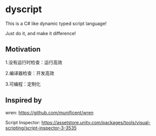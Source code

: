 # dyscript

This is a C# like dynamic typed script language!

Just do it, and make it difference!

## Motivation

1.没有运行时检查：运行高效

2.编译器检查：开发高效

3.可编程：定制化


## Inspired by

wren: https://github.com/munificent/wren

Script Inspector: https://assetstore.unity.com/packages/tools/visual-scripting/script-inspector-3-3535

